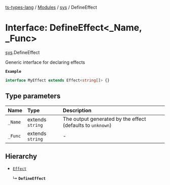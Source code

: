 [ts-types-lang](../README.md) / [Modules](../modules.md) / [sys](../modules/sys.md) / DefineEffect

# Interface: DefineEffect<_Name, _Func\>

[sys](../modules/sys.md).DefineEffect

Generic interface for declaring effects

**`Example`**

```ts
interface MyEffect extends Effect<string[]> {}
```

## Type parameters

| Name | Type | Description |
| :------ | :------ | :------ |
| `_Name` | extends `string` | The output generated by the effect (defaults to `unknown`) |
| `_Func` | extends `string` | - |

## Hierarchy

- [`Effect`](effect.Effect.md)

  ↳ **`DefineEffect`**

